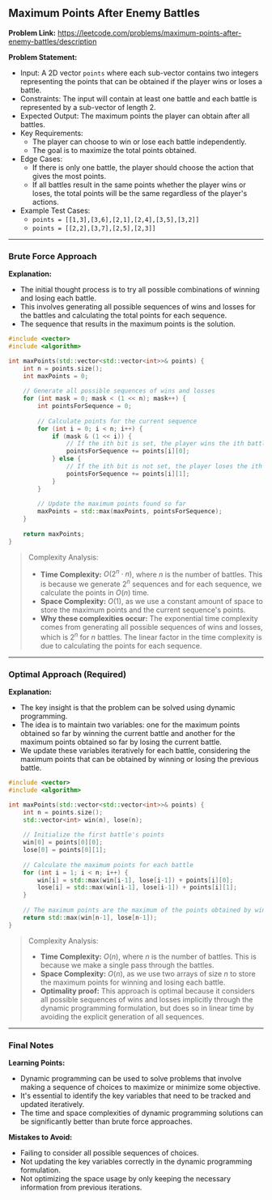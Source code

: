 ## Maximum Points After Enemy Battles
**Problem Link:** https://leetcode.com/problems/maximum-points-after-enemy-battles/description

**Problem Statement:**
- Input: A 2D vector `points` where each sub-vector contains two integers representing the points that can be obtained if the player wins or loses a battle.
- Constraints: The input will contain at least one battle and each battle is represented by a sub-vector of length 2.
- Expected Output: The maximum points the player can obtain after all battles.
- Key Requirements:
  - The player can choose to win or lose each battle independently.
  - The goal is to maximize the total points obtained.
- Edge Cases:
  - If there is only one battle, the player should choose the action that gives the most points.
  - If all battles result in the same points whether the player wins or loses, the total points will be the same regardless of the player's actions.
- Example Test Cases:
  - `points = [[1,3],[3,6],[2,1],[2,4],[3,5],[3,2]]`
  - `points = [[2,2],[3,7],[2,5],[2,3]]`

---

### Brute Force Approach

**Explanation:**
- The initial thought process is to try all possible combinations of winning and losing each battle.
- This involves generating all possible sequences of wins and losses for the battles and calculating the total points for each sequence.
- The sequence that results in the maximum points is the solution.

```cpp
#include <vector>
#include <algorithm>

int maxPoints(std::vector<std::vector<int>>& points) {
    int n = points.size();
    int maxPoints = 0;
    
    // Generate all possible sequences of wins and losses
    for (int mask = 0; mask < (1 << n); mask++) {
        int pointsForSequence = 0;
        
        // Calculate points for the current sequence
        for (int i = 0; i < n; i++) {
            if (mask & (1 << i)) {
                // If the ith bit is set, the player wins the ith battle
                pointsForSequence += points[i][0];
            } else {
                // If the ith bit is not set, the player loses the ith battle
                pointsForSequence += points[i][1];
            }
        }
        
        // Update the maximum points found so far
        maxPoints = std::max(maxPoints, pointsForSequence);
    }
    
    return maxPoints;
}
```

> Complexity Analysis:
> - **Time Complexity:** $O(2^n \cdot n)$, where $n$ is the number of battles. This is because we generate $2^n$ sequences and for each sequence, we calculate the points in $O(n)$ time.
> - **Space Complexity:** $O(1)$, as we use a constant amount of space to store the maximum points and the current sequence's points.
> - **Why these complexities occur:** The exponential time complexity comes from generating all possible sequences of wins and losses, which is $2^n$ for $n$ battles. The linear factor in the time complexity is due to calculating the points for each sequence.

---

### Optimal Approach (Required)

**Explanation:**
- The key insight is that the problem can be solved using dynamic programming.
- The idea is to maintain two variables: one for the maximum points obtained so far by winning the current battle and another for the maximum points obtained so far by losing the current battle.
- We update these variables iteratively for each battle, considering the maximum points that can be obtained by winning or losing the previous battle.

```cpp
#include <vector>
#include <algorithm>

int maxPoints(std::vector<std::vector<int>>& points) {
    int n = points.size();
    std::vector<int> win(n), lose(n);
    
    // Initialize the first battle's points
    win[0] = points[0][0];
    lose[0] = points[0][1];
    
    // Calculate the maximum points for each battle
    for (int i = 1; i < n; i++) {
        win[i] = std::max(win[i-1], lose[i-1]) + points[i][0];
        lose[i] = std::max(win[i-1], lose[i-1]) + points[i][1];
    }
    
    // The maximum points are the maximum of the points obtained by winning or losing the last battle
    return std::max(win[n-1], lose[n-1]);
}
```

> Complexity Analysis:
> - **Time Complexity:** $O(n)$, where $n$ is the number of battles. This is because we make a single pass through the battles.
> - **Space Complexity:** $O(n)$, as we use two arrays of size $n$ to store the maximum points for winning and losing each battle.
> - **Optimality proof:** This approach is optimal because it considers all possible sequences of wins and losses implicitly through the dynamic programming formulation, but does so in linear time by avoiding the explicit generation of all sequences.

---

### Final Notes

**Learning Points:**
- Dynamic programming can be used to solve problems that involve making a sequence of choices to maximize or minimize some objective.
- It's essential to identify the key variables that need to be tracked and updated iteratively.
- The time and space complexities of dynamic programming solutions can be significantly better than brute force approaches.

**Mistakes to Avoid:**
- Failing to consider all possible sequences of choices.
- Not updating the key variables correctly in the dynamic programming formulation.
- Not optimizing the space usage by only keeping the necessary information from previous iterations.